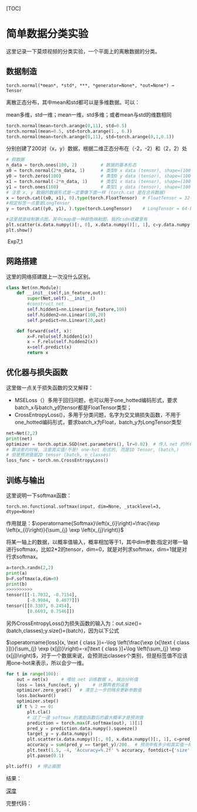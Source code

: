 [TOC]

# 简单数据分类实验

这里记录一下莫烦视频的分类实验，一个平面上的离散数据的分类。

## 数据制造

`torch.normal(*mean*, *std*, ***, *generator=None*, *out=None*) → Tensor`

离散正态分布，其中mean和std都可以是多维数据。可以：

mean多维，std一维；mean一维，std多维；或者mean与std的维数相同

```python
torch.normal(mean=torch.arange(0,11), std=0.5)
torch.normal(mean=0.5, std=torch.arange(1., 6.))
torch.normal(mean=torch.arange(0,11), std=torch.arange(0,1,0.1))
```

分别创建了200对（x，y）数据，根据二维正态分布在（-2，-2）和（2，2）处


```python
# 假数据
n_data = torch.ones(100, 2)         # 数据的基本形态
x0 = torch.normal(2*n_data, 1)      # 类型0 x data (tensor), shape=(100, 2)
y0 = torch.zeros(100)               # 类型0 y data (tensor), shape=(100, )
x1 = torch.normal(-2*n_data, 1)     # 类型1 x data (tensor), shape=(100, 1)
y1 = torch.ones(100)                # 类型1 y data (tensor), shape=(100, )
# 注意 x, y 数据的数据形式是一定要像下面一样 (torch.cat 是在合并数据)
x = torch.cat((x0, x1), 0).type(torch.FloatTensor)  # FloatTensor = 32-bit floating
#规定标签一点要是LongTensor
y = torch.cat((y0, y1), ).type(torch.LongTensor)    # LongTensor = 64-bit integer

#这里就是绘制散点图，其中cmap是一种颜色映射图，我的csdn收藏里有
plt.scatter(x.data.numpy()[:, 0], x.data.numpy()[:, 1], c=y.data.numpy(), s=100, lw=0, cmap='RdYlGn')
plt.show()
```

​	Exp7_1

## 网路搭建

这里的网络搭建跟上一次没什么区别。

```python
class Net(nn.Module):
    def __init__(self,in_feature,out):
        super(Net,self).__init__()
        #construct net
        self.hidden1=nn.Linear(in_feature,100)
        self.hidden2=nn.Linear(100,20)
        self.predict=nn.Linear(20,out)

    def forward(self, x):
        x=F.relu(self.hidden1(x))
        x = F.relu(self.hidden2(x))
        x=self.predict(x)
        return x
```

## 优化器与损失函数

这里做一点关于损失函数的交叉解释：

- MSELoss（）多用于回归问题，也可以用于one_hotted编码形式，要求batch_x与batch_y的tensor都是FloatTensor类型；
- CrossEntropyLoss()，多用于分类问题，名字为交叉熵损失函数，不用于one_hotted编码形式，要求batch_x为Float，batch_y为LongTensor类型
  

```python
net=Net(2,2)
print(net)
optimizer = torch.optim.SGD(net.parameters(), lr=0.02)  # 传入 net 的所有参数, 学习率
# 算误差的时候, 注意真实值!不是! one-hot 形式的, 而是1D Tensor, (batch,)
# 但是预测值是2D tensor (batch, n_classes)
loss_func = torch.nn.CrossEntropyLoss()
```

## 训练与输出

这里说明一下softmax函数：

```
torch.nn.functional.softmax(input, dim=None, _stacklevel=3, dtype=None)
```

作用就是：$\operatorname{Softmax}\left(x_{i}\right)=\frac{\exp \left(x_{i}\right)}{\sum_{j} \exp \left(x_{j}\right)}$

将某一轴上的数据，以概率值输入，概率相加等于1，其中dim参数:指定对哪一轴进行softmax，比如2*2的tensor，dim=0，就是对列求softmax，dim=1就是对行求softmax。

```python
a=torch.randn(2,2)
print(a)
b=F.softmax(a,dim=0)
print(b)
>>>>>>>>>>
tensor([[-1.7032, -0.7154],
        [-0.9984,  0.4077]])
tensor([[0.3307, 0.2454],
        [0.6693, 0.7546]])
```

另外CrossEntropyLoss()为损失函数的输入为：out.size()=(batch,classes);y.size()=(batch)，因为以下公式

$\operatorname{loss}(x, \text { class })=-\log \left(\frac{\exp (x[\text { class }])}{\sum_{j} \exp (x[j])}\right)=-x[\text { class }]+\log \left(\sum_{j} \exp (x[j])\right)$，对于一个数据来说，会预测出classes个类别，但是标签值不应该用one-hot来表示，所以会少一维。

```python
for t in range(100):
    out = net(x)     # 喂给 net 训练数据 x, 输出分析值
    loss = loss_func(out, y)     # 计算两者的误差
    optimizer.zero_grad()   # 清空上一步的残余更新参数值
    loss.backward()
    optimizer.step()
    if t % 2 == 0:
        plt.cla()
        # 过了一道 softmax 的激励函数后的最大概率才是预测值
        prediction = torch.max(F.softmax(out), 1)[1]
        pred_y = prediction.data.numpy().squeeze()
        target_y = y.data.numpy()
        plt.scatter(x.data.numpy()[:, 0], x.data.numpy()[:, 1], c=pred_y, s=100, lw=0, cmap='RdYlGn')
        accuracy = sum(pred_y == target_y)/200.  # 预测中有多少和真实值一样
        plt.text(1.5, -4, 'Accuracy=%.2f' % accuracy, fontdict={'size': 20, 'color':  'red'})
        plt.pause(0.1)

plt.ioff()  # 停止画图
```

结果：



[深度](https://github.com/UESTC-Liuxin/pytorch/blob/master/md_img/Exp7_2.gif)

完整代码：

